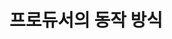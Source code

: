 # 프로듀서의 동작 방식



<figure><img src="../.gitbook/assets/스크린샷 2024-03-23 오후 5.04.57.png" alt=""><figcaption></figcaption></figure>







